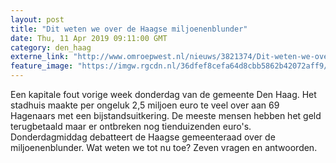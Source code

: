 ```yaml
---
layout: post
title: "Dit weten we over de Haagse miljoenenblunder"
date: Thu, 11 Apr 2019 09:11:00 GMT
category: den_haag
externe_link: "http://www.omroepwest.nl/nieuws/3821374/Dit-weten-we-over-de-Haagse-miljoenenblunder"
feature_image: "https://imgw.rgcdn.nl/36dfef8cefa64d8cbb5862b42072aff9/opener/3821443.jpg"
---
```


Een kapitale fout vorige week donderdag van de gemeente Den Haag. Het stadhuis maakte per ongeluk 2,5 miljoen euro te veel over aan 69 Hagenaars met een bijstandsuitkering. De meeste mensen hebben het geld terugbetaald maar er ontbreken nog tienduizenden euro's. Donderdagmiddag debatteert de Haagse gemeenteraad over de miljoenenblunder. Wat weten we tot nu toe? Zeven vragen en antwoorden.
